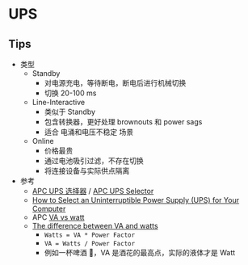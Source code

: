 # UPS
## Tips
* 类型
  * Standby
    * 对电源充电，等待断电，断电后进行机械切换
    * 切换 20-100 ms
  * Line-Interactive
    * 类似于 Standby
    * 包含转换器，更好处理 brownouts 和 power sags
    * 适合 电涌和电压不稳定 场景
  * Online
    * 价格最贵
    * 通过电池吸引过滤，不存在切换
    * 将连接设备与实际供点隔离
* 参考
  * [APC UPS 选择器](https://www.apc.com/shop/cn/zh/tools/ups_selector/) / [APC UPS Selector](https://www.apc.com/shop/us/en/tools/ups_selector)
  * [How to Select an Uninterruptible Power Supply (UPS) for Your Computer](https://www.howtogeek.com/161479/how-to-select-a-battery-backup-for-your-computer/)
  * APC [VA vs watt](https://download.schneider-electric.com/files?p_Doc_Ref=SPD_SADE-5TNQYF_EN)
  * [The difference between VA and watts](http://powerquality.eaton.com/thoughtleadership/power-protection/va-vs-watts.asp?cx=-400)
    * `Watts = VA * Power Factor`
    * `VA = Watts / Power Factor`
    * 例如一杯啤酒 🍺，VA 是酒花的最高点，实际的液体才是 Watt
